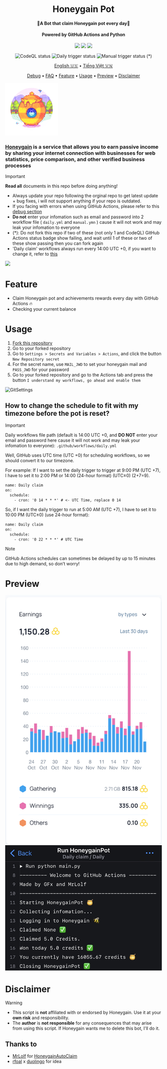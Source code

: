 <h1 align="center">Honeygain Pot</h1>
<h4 align="center">🐝A Bot that claim Honeygain pot every day🍯</h4>
<h4 align="center">Powered by GitHub Actions and Python</h4>
<p align="center">
<img src="https://img.shields.io/github/forks/gorouflex/HoneygainPot?style=flat">
<img src="https://img.shields.io/github/stars/gorouflex/HoneygainPot?style=flat">
<img src="https://img.shields.io/github/contributors/gorouflex/HoneygainPot?style=flat">
<p align="center">
<img alt="CodeQL status" src="https://github.com/gorouflex/HoneygainPot/actions/workflows/codeql.yml/badge.svg">
<img alt="Daily trigger status" src="https://github.com/gorouflex/HoneygainPot/actions/workflows/daily.yml/badge.svg">
<img alt="Manual trigger status" src="https://github.com/gorouflex/HoneygainPot/actions/workflows/manual.yml/badge.svg"> (*)
<p align="center">
  <a href="https://github.com/gorouflex/HoneygainPot/">English 🇺🇸</a>
  •
  <a href="README-vn.md">Tiếng Việt 🇻🇳</a>
<p align="center">
  <a href="Debug.md">Debug</a>  
  •
  <a href="FAQ.md">FAQ</a> 
  •
  <a href="#feature">Feature</a>
  •
  <a href="#usage">Usage</a>     
  •
  <a href="#preview">Preview</a>
  •
  <a href="#disclaimer">Disclaimer</a>
 <p align="left">
   
<img src="Img/Logo.png"               
     width="170" 
     height="170"></p>

### [Honeygain](https://r.honeygain.me/BADBO762DE) is a service that allows you to earn **passive income** by **sharing** your **internet** connection with businesses  for web statistics, price comparison, and other verified business processes

 
> [!IMPORTANT]
> **Read all** documents in this repo before doing anything!
> - Always update your repo following the orginal repo to get latest update + bug fixes, i will not support anything if your repo is outdated.
> - If you facing with errors when using GitHub Actions, please refer to this [debug section](Debug.md)
> - **Do not** enter your infomation such as email and password into 2 workflow file ( `daily.yml` and `manual.ymn` ) cause it will not work and may leak your infomation to everyone
> - (*): Do not fork this repo if two of these (not only 1 and CodeQL) GitHub Actions status badge show failing, and wait until 1 of these or two of these show passing then you can fork again
> - 'Daily claim' workflows always run every 14:00 UTC +0, if you want to change it, refer to [this](https://github.com/gorouflex/HoneygainPot#how-to-change-the-schedule-to-fit-with-my-timezone-before-the-pot-is-reset)
> <img src="https://i.imgur.com/htGeFlY.jpg">
  
# Feature 

- Claim Honeygain pot and achievements rewards every day with GitHub Actions 🔥
- Checking your current balance

# Usage 

  1. [Fork this repository](https://github.com/gorouflex/HoneygainPot/fork)
  2. Go to your forked repository
  3. Go to `Settings > Secrets and Variables > Actions`, and click the button `New Repository secret`
  4. For the secret name, use `MAIL_JWD` to set your honeygain mail and `PASS_JWD` for your password
  5. Go to your forked repository and go to the Actions tab and press the button `I understand my workflows, go ahead and enable them`

![GitSettings](https://github.com/gorouflex/HoneygainPot/assets/98001973/d8d33621-5717-488d-9a80-6db395c8ac9d)

## How to change the schedule to fit with my timezone before the pot is reset?

> [!IMPORTANT]
Daily workflows file path (default is 14:00 UTC +0, and **DO NOT** enter your email and password here cause it will not work and may leak your infomation to everyone): `.github/workflows/daily.yml`

Well, GitHub uses UTC time (UTC +0) for scheduling workflows, so we should convert it to our timezone.

For example: If I want to set the daily trigger to trigger at 9:00 PM (UTC +7), I have to set it to 2:00 PM or 14:00 (24-hour format) (UTC±0) (2+7=9).

```
name: Daily claim
on:
  schedule:
    - cron: '0 14 * * *' # <- UTC Time, replace 0 14
```
So, if I want the daily trigger to run at 5:00 AM (UTC +7), I have to set it to 10:00 PM (UTC±0) (use 24-hour format):
```
name: Daily claim
on:
  schedule:
    - cron: '0 22 * * *' # UTC Time
```

> [!NOTE]
> GitHub Actions schedules can sometimes be delayed by up to 15 minutes due to high demand, so don’t worry!

# Preview

<p align="center">
  <img src="Img/preview (1).jpeg">
  <img src="Img/preview.jpeg">
</p>

# Disclaimer

> [!WARNING]
> - This script is **not** affiliated with or endorsed by Honeygain. Use it at your **own risk** and responsibility.  
> - The **author** is **not responsible** for any consequences that may arise from using this script. If Honeygain wants me 
to delete this bot, I'll do it.

## Thanks to
- [MrLolf](https://github.com/MrLoLf/) for [HoneygainAutoClaim](https://github.com/MrLoLf/HoneygainAutoClaim)
- [rfoal](https://github.com/rfoel/) x [duolingo](https://github.com/rfoel/duolingo) for idea
